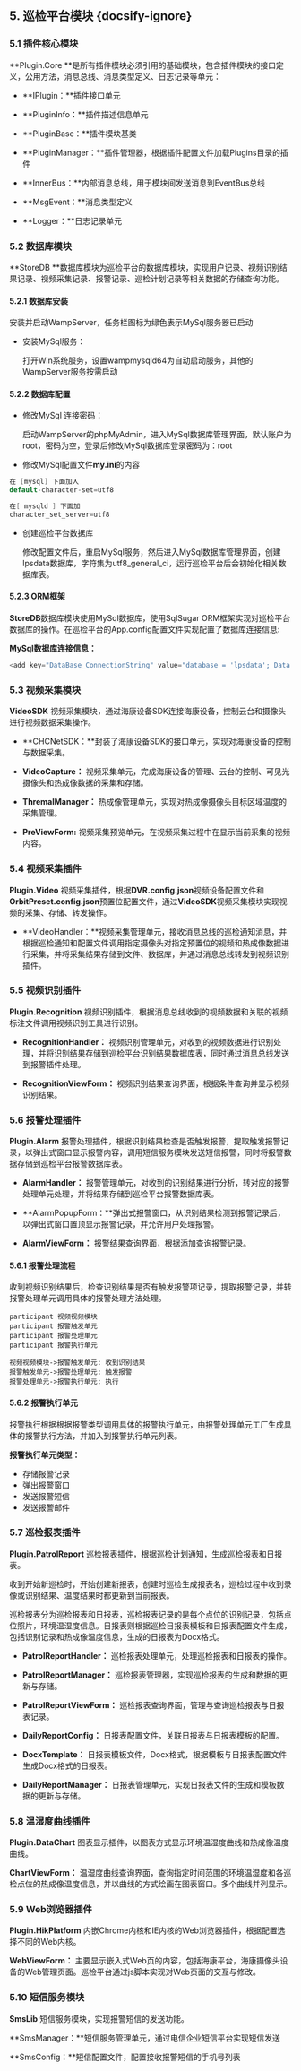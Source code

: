 ## 5. 巡检平台模块 {docsify-ignore}

### 5.1 插件核心模块

**Plugin.Core **是所有插件模块必须引用的基础模块，包含插件模块的接口定义，公用方法，消息总线、消息类型定义、日志记录等单元：

- **IPlugin：**插件接口单元

- **PluginInfo：**插件描述信息单元

- **PluginBase：**插件模块基类

- **PluginManager：**插件管理器，根据插件配置文件加载Plugins目录的插件

- **InnerBus：**内部消息总线，用于模块间发送消息到EventBus总线

- **MsgEvent：**消息类型定义

- **Logger：**日志记录单元



### 5.2 数据库模块

**StoreDB **数据库模块为巡检平台的数据库模块，实现用户记录、视频识别结果记录、视频采集记录、报警记录、巡检计划记录等相关数据的存储查询功能。

#### 5.2.1 数据库安装

安装并启动WampServer，任务栏图标为绿色表示MySql服务器已启动

- 安装MySql服务：

  打开Win系统服务，设置wampmysqld64为自动启动服务，其他的WampServer服务按需启动

#### 5.2.2 数据库配置

- 修改MySql 连接密码：

  启动WampServer的phpMyAdmin，进入MySql数据库管理界面，默认账户为root，密码为空，登录后修改MySql数据库登录密码为：root

- 修改MySql配置文件**my.ini**的内容

```csharp
在 [mysql] 下面加入
default-character-set=utf8

在[ mysqld ] 下面加
character_set_server=utf8
```

- 创建巡检平台数据库

  修改配置文件后，重启MySql服务，然后进入MySql数据库管理界面，创建lpsdata数据库，字符集为utf8_general_ci，运行巡检平台后会初始化相关数据库表。

#### 5.2.3 ORM框架

**StoreDB**数据库模块使用MySql数据库，使用SqlSugar ORM框架实现对巡检平台数据库的操作。在巡检平台的App.config配置文件实现配置了数据库连接信息:

**MySql数据库连接信息：**


```csharp
<add key="DataBase_ConnectionString" value="database = 'lpsdata'; Data Source = '127.0.0.1'; User Id = 'root'; pwd = 'root'; charset = 'utf8'; pooling = true" />
```



### 5.3 视频采集模块

**VideoSDK** 视频采集模块，通过海康设备SDK连接海康设备，控制云台和摄像头进行视频数据采集操作。

- **CHCNetSDK：**封装了海康设备SDK的接口单元，实现对海康设备的控制与数据采集。

- **VideoCapture：** 视频采集单元，完成海康设备的管理、云台的控制、可见光摄像头和热成像数据的采集和存储。

- **ThremalManager：** 热成像管理单元，实现对热成像摄像头目标区域温度的采集管理。

- **PreViewForm:** 视频采集预览单元，在视频采集过程中在显示当前采集的视频内容。

  


### 5.4 视频采集插件
**Plugin.Video** 视频采集插件，根据**DVR.config.json**视频设备配置文件和**OrbitPreset.config.json**预置位配置文件，通过**VideoSDK**视频采集模块实现视频的采集、存储、转发操作。

- **VideoHandler：**视频采集管理单元，接收消息总线的巡检通知消息，并根据巡检通知和配置文件调用指定摄像头对指定预置位的视频和热成像数据进行采集，并将采集结果存储到文件、数据库，并通过消息总线转发到视频识别插件。

  

### 5.5 视频识别插件

**Plugin.Recognition** 视频识别插件，根据消息总线收到的视频数据和关联的视频标注文件调用视频识别工具进行识别。

- **RecognitionHandler：** 视频识别管理单元，对收到的视频数据进行识别处理，并将识别结果存储到巡检平台识别结果数据库表，同时通过消息总线发送到报警插件处理。

- **RecognitionViewForm：** 视频识别结果查询界面，根据条件查询并显示视频识别结果。

  

### 5.6 报警处理插件

**Plugin.Alarm** 报警处理插件，根据识别结果检查是否触发报警，提取触发报警记录，以弹出式窗口显示报警内容，调用短信服务模块发送短信报警，同时将报警数据存储到巡检平台报警数据库表。

- **AlarmHandler：** 报警管理单元，对收到的识别结果进行分析，转对应的报警处理单元处理，并将结果存储到巡检平台报警数据库表。

- **AlarmPopupForm：**弹出式报警窗口，从识别结果检测到报警记录后，以弹出式窗口置顶显示报警记录，并允许用户处理报警。

- **AlarmViewForm：** 报警结果查询界面，根据添加查询报警记录。

#### 5.6.1 报警处理流程
收到视频识别结果后，检查识别结果是否有触发报警项记录，提取报警记录，并转报警处理单元调用具体的报警处理方法处理。

```sequence
participant 视频视频模块
participant 报警触发单元
participant 报警处理单元
participant 报警执行单元

视频视频模块->报警触发单元: 收到识别结果
报警触发单元->报警处理单元: 触发报警
报警处理单元->报警执行单元: 执行
```

#### 5.6.2 报警执行单元
报警执行根据根据报警类型调用具体的报警执行单元，由报警处理单元工厂生成具体的报警执行方法，并加入到报警执行单元列表。

**报警执行单元类型：**

- 存储报警记录
- 弹出报警窗口
- 发送报警短信
- 发送报警邮件



### 5.7 巡检报表插件

**Plugin.PatrolReport** 巡检报表插件，根据巡检计划通知，生成巡检报表和日报表。

收到开始新巡检时，开始创建新报表，创建时巡检生成报表名，巡检过程中收到录像或识别结果、温度结果时都更新到当前报表。

巡检报表分为巡检报表和日报表，巡检报表记录的是每个点位的识别记录，包括点位照片，环境温湿度信息。日报表则根据巡检日报表模板和日报表配置文件生成，包括识别记录和热成像温度信息，生成的日报表为Docx格式。

- **PatrolReportHandler：** 巡检报表处理单元，处理巡检报表和日报表的操作。

- **PatrolReportManager：** 巡检报表管理器，实现巡检报表的生成和数据的更新与存储。

- **PatrolReportViewForm：** 巡检报表查询界面，管理与查询巡检报表与日报表记录。

- **DailyReportConfig：** 日报表配置文件，关联日报表与日报表模板的配置。

- **DocxTemplate：** 日报表模板文件，Docx格式，根据模板与日报表配置文件生成Docx格式的日报表。

- **DailyReportManager：** 日报表管理单元，实现日报表文件的生成和模板数据的更新与存储。



### 5.8 温湿度曲线插件

**Plugin.DataChart** 图表显示插件，以图表方式显示环境温湿度曲线和热成像温度曲线。

**ChartViewForm：** 温湿度曲线查询界面，查询指定时间范围的环境温湿度和各巡检点位的热成像温度信息，并以曲线的方式绘画在图表窗口。多个曲线并列显示。



### 5.9 Web浏览器插件

**Plugin.HikPlatform** 内嵌Chrome内核和IE内核的Web浏览器插件，根据配置选择不同的Web内核。

**WebViewForm：** 主要显示嵌入式Web页的内容，包括海康平台，海康摄像头设备的Web管理页面。巡检平台通过js脚本实现对Web页面的交互与修改。



### 5.10 短信服务模块

**SmsLib** 短信服务模块，实现报警短信的发送功能。

**SmsManager：**短信服务管理单元，通过电信企业短信平台实现短信发送

**SmsConfig：**短信配置文件，配置接收报警短信的手机号列表